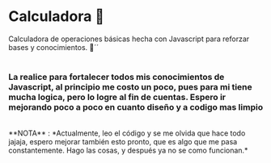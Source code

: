 # Calculadora 🔢
Calculadora de operaciones básicas hecha con Javascript para reforzar bases y conocimientos. 🔢´´ 
<br /><br />
### La realice para fortalecer todos mis conocimientos de Javascript, al principio me costo un poco, pues para mi tiene mucha logica, pero lo logre al fin de cuentas. Espero ir mejorando poco a poco en cuanto diseño y a codigo mas limpio
<br />
**NOTA** : *Actualmente, leo el código y se me olvida que hace todo jajaja, espero mejorar también esto pronto, que es algo que me pasa constantemente. Hago las cosas, y después ya no se como funcionan.*
